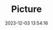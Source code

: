 ---
weight: 1
images:
- /images/edited/133.jpeg
title: Picture
date: 2023-12-03 13:54:16
tags: [luminarneo,work,ILCE-7M3,70.0]
---